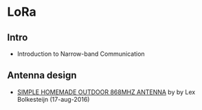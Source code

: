 # LoRa

## Intro

  * Introduction to Narrow-band Communication[](./Herlich-IntroductiontoNarrowbandCommunication.pdf)


## Antenna design

  * [SIMPLE HOMEMADE OUTDOOR 868MHZ ANTENNA](https://www.thethingsnetwork.org/labs/story/simple-homemade-outdoor-868mhz-antenna-groundplane) by by Lex Bolkesteijn (17-aug-2016)

